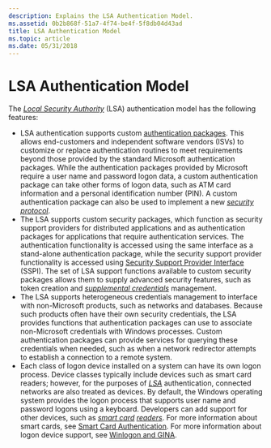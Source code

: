 ```yaml
---
description: Explains the LSA Authentication Model.
ms.assetid: 0b2b868f-51a7-4f74-be4f-5f8db04d43ad
title: LSA Authentication Model
ms.topic: article
ms.date: 05/31/2018
---
```


# LSA Authentication Model

The [*Local Security Authority*](../secgloss/l-gly.md) (LSA) authentication model has the following features:

-   LSA authentication supports custom [authentication packages](authentication-packages.md). This allows end-customers and independent software vendors (ISVs) to customize or replace authentication routines to meet requirements beyond those provided by the standard Microsoft authentication packages. While the authentication packages provided by Microsoft require a user name and password logon data, a custom authentication package can take other forms of logon data, such as ATM card information and a personal identification number (PIN). A custom authentication package can also be used to implement a new [*security protocol*](../secgloss/s-gly.md).
-   The LSA supports custom security packages, which function as security support providers for distributed applications and as authentication packages for applications that require authentication services. The authentication functionality is accessed using the same interface as a stand-alone authentication package, while the security support provider functionality is accessed using [Security Support Provider Interface](sspi.md) (SSPI). The set of LSA support functions available to custom security packages allows them to supply advanced security features, such as token creation and [*supplemental credentials*](../secgloss/s-gly.md) management.
-   The LSA supports heterogeneous credentials management to interface with non-Microsoft products, such as networks and databases. Because such products often have their own security credentials, the LSA provides functions that authentication packages can use to associate non-Microsoft credentials with Windows processes. Custom authentication packages can provide services for querying these credentials when needed, such as when a network redirector attempts to establish a connection to a remote system.
-   Each class of logon device installed on a system can have its own logon process. Device classes typically include devices such as smart card readers; however, for the purposes of [*LSA*](../secgloss/l-gly.md) authentication, connected networks are also treated as devices. By default, the Windows operating system provides the logon process that supports user name and password logons using a keyboard. Developers can add support for other devices, such as [*smart card*](../secgloss/s-gly.md) [*readers*](../secgloss/r-gly.md). For more information about smart cards, see [Smart Card Authentication](smart-card-authentication.md). For more information about logon device support, see [Winlogon and GINA](winlogon-and-gina.md).

 

 
